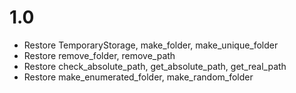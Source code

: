 # 1.0
- Restore TemporaryStorage, make_folder, make_unique_folder
- Restore remove_folder, remove_path
- Restore check_absolute_path, get_absolute_path, get_real_path
- Restore make_enumerated_folder, make_random_folder
